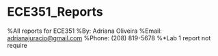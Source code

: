 # ECE351_Reports
%All reports for ECE351
%By: Adriana Oliveira
%Email: adrianajuracio@gmail.com
%Phone: (208) 819-5678
%*Lab 1 report not require
